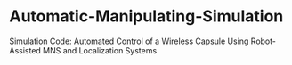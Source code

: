 # Automatic-Manipulating-Simulation
Simulation Code: Automated Control of a Wireless Capsule Using Robot-Assisted MNS and Localization Systems
